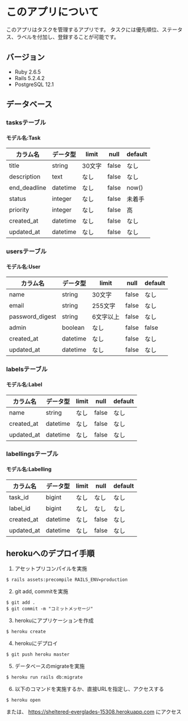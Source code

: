 # このアプリについて

このアプリはタスクを管理するアプリです。
タスクには優先順位、ステータス、ラベルを付加し、登録することが可能です。

## バージョン
  - Ruby 2.6.5
  - Rails 5.2.4.2
  - PostgreSQL 12.1

## データベース
### tasksテーブル
#### モデル名:Task

カラム名     | データ型 | limit  | null  | default
-------------|----------|--------|-------|--------
title        | string   | 30文字 | false | なし
description  | text     | なし   | false | なし
end_deadline | datetime | なし   | false | now()
status       | integer   | なし   | false | 未着手
priority     | integer  | なし   | false | 高
created_at   | datetime | なし   | false | なし
updated_at   | datetime | なし   | false | なし

### usersテーブル
#### モデル名:User

カラム名        | データ型 | limit     | null  | default
----------------|----------|-----------|-------|--------
name            | string   | 30文字    | false | なし
email           | string   | 255文字   | false | なし
password_digest | string   | 6文字以上 | false | なし
admin           | boolean  | なし      | false | false
created_at      | datetime | なし      | false | なし
updated_at      | datetime | なし      | false | なし

### labelsテーブル
#### モデル名:Label

カラム名        | データ型 | limit     | null  | default
----------------|----------|-----------|-------|--------
name            | string   | なし    | false | なし
created_at      | datetime | なし      | false | なし
updated_at      | datetime | なし      | false | なし

### labellingsテーブル
#### モデル名:Labelling

カラム名   | データ型 | limit | null  | default
-----------|----------|-------|-------|--------
task_id    | bigint   | なし  | なし  | なし
label_id   | bigint   | なし  | なし  | なし
created_at | datetime | なし  | false | なし
updated_at | datetime | なし  | false | なし

## herokuへのデプロイ手順

1. アセットプリコンパイルを実施
```
$ rails assets:precompile RAILS_ENV=production
```
2. git add, commitを実施
```
$ git add .
$ git commit -m "コミットメッセージ"
```
3. herokuにアプリケーションを作成
```
$ heroku create
```
4. herokuにデプロイ
```
$ git push heroku master
```
5. データベースのmigrateを実施
```
$ heroku run rails db:migrate
```
6. 以下のコマンドを実施するか、直接URLを指定し、アクセスする
```
$ heroku open
```
または、
https://sheltered-everglades-15308.herokuapp.com にアクセス
